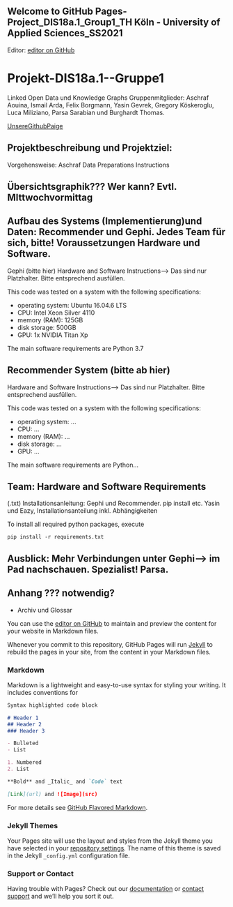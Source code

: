 ## Welcome to GitHub Pages-Project_DIS18a.1_Group1_TH Köln - University of Applied Sciences_SS2021

Editor: [editor on GitHub](https://github.com/ThPython/Projekt-DIS18a.1--Gruppe1/edit/gh-pages/index.md)

# Projekt-DIS18a.1--Gruppe1
Linked Open Data und Knowledge Graphs
Gruppenmitglieder: Aschraf Aouina, Ismail Arda, Felix Borgmann, Yasin Gevrek, Gregory Köskeroglu, Luca Miliziano, Parsa Sarabian und Burghardt Thomas.

[UnsereGithubPaige](https://thpython.github.io/Projekt-DIS18a.1--Gruppe1/)
                    
## Projektbeschreibung und Projektziel:
Vorgehensweise: Aschraf 
Data Preparations Instructions
## Übersichtsgraphik??? Wer kann? Evtl. MIttwochvormittag



## Aufbau des Systems (Implementierung)und Daten: Recommender und Gephi. Jedes Team für sich, bitte! Voraussetzungen Hardware und Software.
Gephi (bitte hier)
Hardware and Software Instructions--> Das sind nur Platzhalter. Bitte entsprechend ausfüllen.

This code was tested on a system with the following specifications:

- operating system: Ubuntu 16.04.6 LTS
- CPU: Intel Xeon Silver 4110
- memory (RAM): 125GB
- disk storage: 500GB
- GPU: 1x NVIDIA Titan Xp

The main software requirements are Python 3.7


## Recommender System (bitte ab hier)

Hardware and Software Instructions--> Das sind nur Platzhalter. Bitte entsprechend ausfüllen.


This code was tested on a system with the following specifications:

- operating system: ...
- CPU: ...
- memory (RAM): ...
- disk storage: ...
- GPU: ...

The main software requirements are Python...



## Team: Hardware and Software Requirements
(.txt) Installationsanleitung: Gephi und Recommender. pip install etc. Yasin und Eazy, Installationsanteilung inkl. Abhängigkeiten

To install all required  python packages, execute
```
pip install -r requirements.txt
```


## Ausblick: Mehr Verbindungen unter Gephi--> im Pad nachschauen. Spezialist! Parsa.

## Anhang ??? notwendig?
  - Archiv und Glossar









You can use the [editor on GitHub](https://github.com/ThPython/Projekt-DIS18a.1--Gruppe1/edit/gh-pages/index.md) to maintain and preview the content for your website in Markdown files.

Whenever you commit to this repository, GitHub Pages will run [Jekyll](https://jekyllrb.com/) to rebuild the pages in your site, from the content in your Markdown files.

### Markdown

Markdown is a lightweight and easy-to-use syntax for styling your writing. It includes conventions for

```markdown
Syntax highlighted code block

# Header 1
## Header 2
### Header 3

- Bulleted
- List

1. Numbered
2. List

**Bold** and _Italic_ and `Code` text

[Link](url) and ![Image](src)
```

For more details see [GitHub Flavored Markdown](https://guides.github.com/features/mastering-markdown/).

### Jekyll Themes

Your Pages site will use the layout and styles from the Jekyll theme you have selected in your [repository settings](https://github.com/ThPython/Projekt-DIS18a.1--Gruppe1/settings/pages). The name of this theme is saved in the Jekyll `_config.yml` configuration file.

### Support or Contact

Having trouble with Pages? Check out our [documentation](https://docs.github.com/categories/github-pages-basics/) or [contact support](https://support.github.com/contact) and we’ll help you sort it out.
